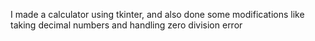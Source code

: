 I made a calculator using tkinter, and also done some modifications like taking decimal numbers and handling zero division error
